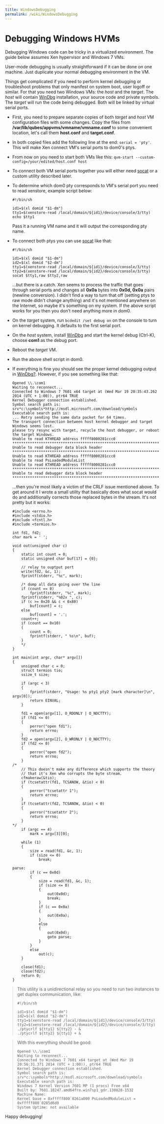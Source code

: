 ```yaml
---
title: WindowsDebugging
permalink: /wiki/WindowsDebugging
---
```


Debugging Windows HVMs
======================

Debugging Windows code can be tricky in a virtualized environment. The guide below assumes Xen hypervisor and Windows 7 VMs.

User-mode debugging is usually straightforward if it can be done on one machine. Just duplicate your normal debugging environment in the VM.

Things get complicated if you need to perform kernel debugging or troubleshoot problems that only manifest on system boot, user logoff or similar. For that you need two Windows VMs: the *host* and the *target*. The *host* will contain [​WinDbg](http://msdn.microsoft.com/en-us/library/windows/hardware/ff551063(v=vs.85).aspx) installation, your source code and private symbols. The *target* will run the code being debugged. Both will be linked by virtual serial ports.

-   First, you need to prepare separate copies of both *target* and *host* VM configuration files with some changes. Copy the files from **/var/lib/qubes/appvms/vmname/vmname.conf** to some convenient location, let's call them **host.conf** and **target.conf**.
-   In both copied files add the following line at the end: `serial = 'pty'`. This will make Xen connect VM's serial ports to dom0's ptys.
-   From now on you need to start both VMs like this: `qvm-start --custom-config=/your/edited/host.conf host`
-   To connect both VM serial ports together you will either need [​socat](http://www.dest-unreach.org/socat/) or a custom utility described later.
-   To determine which dom0 pty corresponds to VM's serial port you need to read xenstore, example script below:

        #!/bin/sh

        id1=$(xl domid "$1-dm")
        tty1=$(xenstore-read /local/domain/${id1}/device/console/3/tty)
        echo $tty1

    Pass it a running VM name and it will output the corresponding pty name.

-   To connect both ptys you can use [​socat](http://www.dest-unreach.org/socat/) like that:

        #!/bin/sh

        id1=$(xl domid "$1-dm")
        id2=$(xl domid "$2-dm")
        tty1=$(xenstore-read /local/domain/${id1}/device/console/3/tty)
        tty2=$(xenstore-read /local/domain/${id2}/device/console/3/tty)
        socat $tty1,raw $tty2,raw

    ...but there is a catch. Xen seems to process the traffic that goes through serial ports and changes all **0x0a** bytes into **0x0d, 0x0a** pairs (newline conversion). I didn't find a way to turn that off (setting ptys to raw mode didn't change anything) and it's not mentioned anywhere on the Internet, so maybe it's something on my system. If the above script works for you then you don't need anything more in dom0.

-   On the *target* system, run `bcdedit /set debug on` on the console to turn on kernel debugging. It defaults to the first serial port.
-   On the *host* system, install [​WinDbg](http://msdn.microsoft.com/en-us/library/windows/hardware/ff551063(v=vs.85).aspx) and start the kernel debug (Ctrl-K), choose **com1** as the debug port.
-   Reboot the *target* VM.
-   Run the above shell script in dom0.
-   If everything is fine you should see the proper kernel debugging output in [WinDbg?](/wiki/WinDbg). However, if you see something like that:

    ``` {.wiki}
    Opened \\.\com1
    Waiting to reconnect...
    Connected to Windows 7 7601 x64 target at (Wed Mar 19 20:35:43.262 2014 (UTC + 1:00)), ptr64 TRUE
    Kernel Debugger connection established.
    Symbol search path is: srv*c:\symbols*http://msdl.microsoft.com/download/symbols
    Executable search path is: 
    ... Retry sending the same data packet for 64 times.
    The transport connection between host kernel debugger and target Windows seems lost.
    please try resync with target, recycle the host debugger, or reboot the target Windows.
    Unable to read KTHREAD address fffff8000281ccc0
    **************************************************************************
    Unable to read debugger data block header
    **************************************************************************
    Unable to read KTHREAD address fffff8000281ccc0
    Unable to read PsLoadedModuleList
    Unable to read KTHREAD address fffff8000281ccc0
    **************************************************************************
    Unable to read debugger data block header
    **************************************************************************
    ```

    ...then you're most likely a victim of the CRLF issue mentioned above. To get around it I wrote a small utility that basically does what socat would do and additionally corrects those replaced bytes in the stream. It's not pretty but it works:

        #include <errno.h>
        #include <stdio.h>
        #include <fcntl.h>
        #include <termios.h>

        int fd1, fd2;
        char mark = ' ';

        void out(unsigned char c)
        {
            static int count = 0;
            static unsigned char buf[17] = {0};
            
            // relay to ouptput port
            write(fd2, &c, 1);
            fprintf(stderr, "%c", mark);
            
            /* dump all data going over the line
            if (count == 0)
                fprintf(stderr, "%c", mark);
            fprintf(stderr, "%02x ", c);
            if (c >= 0x20 && c < 0x80)
                buf[count] = c;
            else
                buf[count] = '.';
            count++;
            if (count == 0x10)
            {
                count = 0;
                fprintf(stderr, " %s\n", buf);
            }
            */
        }

        int main(int argc, char* argv[])
        {
            unsigned char c = 0;
            struct termios tio;
            ssize_t size;
            
            if (argc < 3)
            {
                fprintf(stderr, "Usage: %s pty1 pty2 [mark character]\n", argv[0]);
                return EINVAL;
            }
            
            fd1 = open(argv[1], O_RDONLY | O_NOCTTY);
            if (fd1 <= 0)
            {
                perror("open fd1");
                return errno;
            }
            fd2 = open(argv[2], O_WRONLY | O_NOCTTY);
            if (fd2 <= 0)
            {
                perror("open fd2");
                return errno;
            }
        /*
            // This doesn't make any difference which supports the theory
            // that it's Xen who corrupts the byte stream.
            cfmakeraw(&tio);
            if (tcsetattr(fd1, TCSANOW, &tio) < 0)
            {
                perror("tcsetattr 1");
                return errno;
            }
            if (tcsetattr(fd2, TCSANOW, &tio) < 0)
            {
                perror("tcsetattr 2");
                return errno;
            }
        */
            if (argc == 4)
                mark = argv[3][0];

            while (1)
            {
                size = read(fd1, &c, 1);
                if (size <= 0)
                    break;

        parse:
                if (c == 0x0d)
                {
                    size = read(fd1, &c, 1);
                    if (size <= 0)
                    {
                        out(0x0d);
                        break;
                    }
                    if (c == 0x0a)
                    {
                        out(0x0a);
                    }
                    else
                    {
                        out(0x0d);
                        goto parse;
                    }
                }
                else
                    out(c);
            }

            close(fd1);
            close(fd2);
            return 0;
        }

> This utility is a unidirectional relay so you need to run two instances to get duplex communication, like:
>
>     #!/bin/sh
>
>     id1=$(xl domid "$1-dm")
>     id2=$(xl domid "$2-dm")
>     tty1=$(xenstore-read /local/domain/${id1}/device/console/3/tty)
>     tty2=$(xenstore-read /local/domain/${id2}/device/console/3/tty)
>     ./ptycrlf ${tty1} ${tty2} - &
>     ./ptycrlf ${tty2} ${tty1} + &

> With this everything should be good:
>
> ``` {.wiki}
> Opened \\.\com1
> Waiting to reconnect...
> Connected to Windows 7 7601 x64 target at (Wed Mar 19 20:56:31.371 2014 (UTC + 1:00)), ptr64 TRUE
> Kernel Debugger connection established.
> Symbol search path is: srv*c:\symbols*http://msdl.microsoft.com/download/symbols
> Executable search path is: 
> Windows 7 Kernel Version 7601 MP (1 procs) Free x64
> Built by: 7601.18247.amd64fre.win7sp1_gdr.130828-1532
> Machine Name:
> Kernel base = 0xfffff800`0261a000 PsLoadedModuleList = 0xfffff800`0285d6d0
> System Uptime: not available
> ```

Happy debugging!
